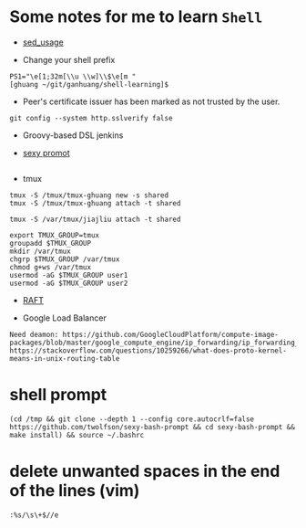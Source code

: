 # Some notes for me to learn `Shell`

- [sed_usage](sed_usage.md)

- Change your shell prefix

```
PS1="\e[1;32m[\\u \\w]\\$\e[m "
[ghuang ~/git/ganhuang/shell-learning]$
```
- Peer's certificate issuer has been marked as not trusted by the user.

```
git config --system http.sslverify false
```
- Groovy-based DSL jenkins

- [sexy promot](https://github.com/twolfson/sexy-bash-prompt) 

```(cd /tmp && git clone --depth 1 --config core.autocrlf=false https://github.com/twolfson/sexy-bash-prompt && cd sexy-bash-prompt && make install) && source ~/.bashrc
```

- tmux

```
tmux -S /tmux/tmux-ghuang new -s shared
tmux -S /tmux/tmux-ghuang attach -t shared

tmux -S /var/tmux/jiajliu attach -t shared

export TMUX_GROUP=tmux
groupadd $TMUX_GROUP
mkdir /var/tmux
chgrp $TMUX_GROUP /var/tmux
chmod g+ws /var/tmux
usermod -aG $TMUX_GROUP user1
usermod -aG $TMUX_GROUP user2
```

- [RAFT](http://thesecretlivesofdata.com/raft/)

- Google Load Balancer

```
Need deamon: https://github.com/GoogleCloudPlatform/compute-image-packages/blob/master/google_compute_engine/ip_forwarding/ip_forwarding_daemon.py
https://stackoverflow.com/questions/10259266/what-does-proto-kernel-means-in-unix-routing-table
```

# shell prompt
```
(cd /tmp && git clone --depth 1 --config core.autocrlf=false https://github.com/twolfson/sexy-bash-prompt && cd sexy-bash-prompt && make install) && source ~/.bashrc
```
# delete unwanted spaces in the end of the lines (vim)
```
:%s/\s\+$//e
```
